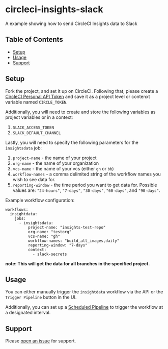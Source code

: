 # circleci-insights-slack
A example showing how to send CircleCI Insights data to Slack

## Table of Contents

- [Setup](#setup)
- [Usage](#usage)
- [Support](#support)

## Setup

Fork the project, and set it up on CircleCI. Following that, please create a [CircleCI Personal API Token](https://app.circleci.com/settings/user/tokens) and save it as a project level or contenxt variable named `CIRCLE_TOKEN`.

Additionally, you will need to create and store the following variables as project variables or in a context:
1. `SLACK_ACCESS_TOKEN`
2. `SLACK_DEFAULT_CHANNEL`

Lastly, you will need to specify the following parameters for the `insightsdata` job:
1. `project-name` - the name of your project
2. `org-name` - the name of your organization
3. `vcs-name` - the name of your vcs (either `gh` or `bb`)
4. `workflow-names` - a comma delimited string of the workflow names you wish to see data for.
5. `reporting-window` - the time period you want to get data for. Possible values are: `"24-hours"`, `"7-days"`, `"30-days"`, `"60-days"`, and `"90-days"`.

Example workflow configuration:

```
workflows:
  insightdata:
    jobs:
      - insightsdata:
          project-name: "insights-test-repo"
          org-name: "testorg"
          vcs-name: "gh"
          workflow-names: "build_all_images,daily"
          reporting-window: "7-days"
          context:
            - slack-secrets
```

**note: This will get the data for all branches in the specified project.**

## Usage

You can either manually trigger the `insightdata` workflow via the API or the `Trigger Pipeline` button in the UI.

Additionally, you can set up a [Scheduled Pipeline](https://circleci.com/docs/scheduled-pipelines) to trigger the workflow at a designated interval.

## Support

Please [open an issue](https://github.com/ogii/circleci-insights-slack/issues/new) for support.
